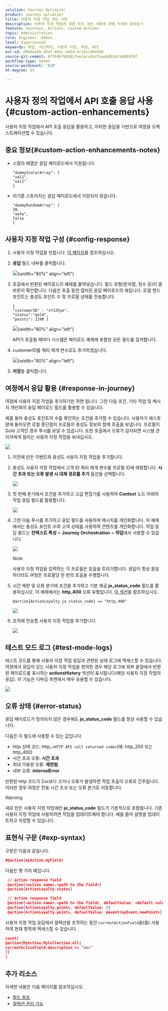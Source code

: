 ```yaml
---
solution: Journey Optimizer
product: journey optimizer
title: 사용자 지정 작업 개선 사항
description: 사용자 지정 작업에 대한 최신 개선 사항에 대해 자세히 알아보기
feature: Journeys, Actions, Custom Actions
topic: Administration
role: Engineer, Admin
level: Experienced
keywords: 작업, 서드파티, 사용자 지정, 여정, API
exl-id: d88daa58-20af-4dac-ae5d-4c10c1db6956
source-git-commit: 6f7b9bfb65617ee1ace3a2faaebdb24fa068d74f
workflow-type: tm+mt
source-wordcount: '618'
ht-degree: 5%

---
```


# 사용자 정의 작업에서 API 호출 응답 사용 {#custom-action-enhancements}

사용자 지정 작업에서 API 호출 응답을 활용하고, 이러한 응답을 기반으로 여정을 오케스트레이션할 수 있습니다.

<!--
You can now leverage API call responses in custom actions and orchestrate your journeys based on these responses.

This capability was previously only available when using data sources. You can now use it with custom actions. 
-->

## 중요 정보{#custom-action-enhancements-notes}

<!--
* Custom actions should only be used with private or internal endpoints, and used with an appropriate capping or throttling limit. See [this page](../configuration/external-systems.md). 
-->

* 스칼라 배열은 응답 페이로드에서 지원됩니다.

  ```
  "dummyScalarArray": [
  "val1",
  "val2"
  ]
  ```

* 이기종 스토리지는 응답 페이로드에서 지원되지 않습니다.

  ```
  "dummyRandomArray": [
  20,
  "aafw",
  false
  ]
  ```

<!--
## Best practices{#custom-action-enhancements-best-practices}

A capping limit of 5000 calls/s is defined for all custom actions. This limit has been set based on customers usage, to protect external endpoints targeted by custom actions. You need to take this into account in your audience-based journeys by defining an appropriate reading rate (5000 profiles/s when custom actions are used). If needed, you can override this setting by defining a greater capping or throttling limit through our Capping/Throttling APIs. See [this page](../configuration/external-systems.md).

You should not target public endpoints with custom actions for various reasons:

* Without proper capping or throttling, there is a risk of sending too many calls to a public endpoint that may not support such volume.
* Profile data can be sent through custom actions, so targeting a public endpoint could lead to inadvertently sharing personal information externally.
* You have no control on the data being returned by public endpoints. If an endpoint changes its API or starts sending incorrect information, those will be made available in communications sent, with potential negative impacts.
-->

<!--
## Define the custom action {#define-custom-action}

When defining the custom action, two enhancements have been made available: the addition of the GET method and the new payload response field. The other options and parameters are unchanged. See [this page](../action/about-custom-action-configuration.md).

### Endpoint configuration {#endpoint-configuration}

The **URL configuration** section has been renamed **Endpoint configuration**.

In the **Method** drop-down, you can now select **GET**.

![](assets/action-response1.png){width="70%" align="left"}

### Payloads {#payloads-new}

The **Action parameters** section has been renamed **Payloads**. Two fields are available:

* The **Request** field: this field is only available for POST and PUT calling methods.
* The **Response** field: this is the new capability. This field as available for all calling methods.

>[!NOTE]
> 
>Both these fields are optional.

![](assets/action-response2.png){width="70%" align="left"}
-->

## 사용자 지정 작업 구성 {#config-response}

1. 사용자 지정 작업을 만듭니다. [이 페이지](../action/about-custom-action-configuration.md)를 참조하십시오.

1. **응답** 필드 내부를 클릭합니다.

   ![](assets/action-response2.png){width="80%" align="left"}

1. 호출에서 반환된 페이로드의 예제를 붙여넣습니다. 필드 유형(문자열, 정수 등)이 올바른지 확인합니다. 다음은 호출 동안 캡처된 응답 페이로드의 예입니다. 로컬 엔드포인트는 충성도 포인트 수 및 프로필 상태를 전송합니다.

   ```
   {
   "customerID" : "xY12hye",    
   "status":"gold",
   "points": 1290 }
   ```

   ![](assets/action-response4.png){width="80%" align="left"}

   API가 호출될 때마다 시스템은 페이로드 예제에 포함된 모든 필드를 검색합니다.

1. customerID를 쿼리 매개 변수로도 추가하겠습니다.

   ![](assets/action-response9.png){width="80%" align="left"}

1. **저장**&#x200B;을 클릭합니다.

## 여정에서 응답 활용 {#response-in-journey}

여정에 사용자 지정 작업을 추가하기만 하면 됩니다. 그런 다음 조건, 기타 작업 및 메시지 개인화의 응답 페이로드 필드를 활용할 수 있습니다.

예를 들어 충성도 포인트의 수를 확인하는 조건을 추가할 수 있습니다. 사용자가 레스토랑에 들어오면 로컬 종단점이 프로필의 충성도 정보와 함께 호출을 보냅니다. 프로필이 Gold 고객인 경우 푸시를 보낼 수 있습니다. 또한 호출에서 오류가 감지되면 시스템 관리자에게 알리는 사용자 지정 작업을 보내십시오.

![](assets/action-response5.png)

1. 이전에 만든 이벤트와 충성도 사용자 지정 작업을 추가합니다.

1. 충성도 사용자 지정 작업에서 고객 ID 쿼리 매개 변수를 프로필 ID에 매핑합니다. **시간 초과 또는 오류 발생 시 대체 경로를 추가** 옵션을 선택합니다.

   ![](assets/action-response10.png)

1. 첫 번째 분기에서 조건을 추가하고 고급 편집기를 사용하여 **Context** 노드 아래의 작업 응답 필드를 활용합니다.

   ![](assets/action-response6.png)

1. 그런 다음 푸시를 추가하고 응답 필드를 사용하여 메시지를 개인화합니다. 이 예제에서는 충성도 포인트 수와 고객 상태를 사용하여 콘텐츠를 개인화합니다. 작업 응답 필드는 **컨텍스트 특성** > **Journey Orchestration** > **작업**&#x200B;에서 사용할 수 있습니다.

   ![](assets/action-response8.png)

   >[!NOTE]
   >
   >사용자 지정 작업을 입력하는 각 프로필은 호출을 트리거합니다. 응답이 항상 동일하더라도 여정은 프로필당 한 번의 호출을 수행합니다.

1. 시간 제한 및 오류 분기에 조건을 추가하고 기본 제공 **jo_status_code** 필드를 활용하십시오. 이 예제에서는
   **http_400** 오류 유형입니다. [이 섹션](#error-status)을 참조하십시오.

   ```
   @action{ActionLoyalty.jo_status_code} == "http_400"
   ```

   ![](assets/action-response7.png)

1. 조직에 전송할 사용자 지정 작업을 추가합니다.

   ![](assets/action-response11.png)

## 테스트 모드 로그 {#test-mode-logs}

테스트 모드를 통해 사용자 지정 작업 응답과 관련된 상태 로그에 액세스할 수 있습니다. 여정에서 응답이 있는 사용자 지정 작업을 정의한 경우 해당 로그에 외부 끝점에서 반환된 페이로드를 표시하는 **actionsHistory** 섹션이 표시됩니다(해당 사용자 지정 작업의 응답). 이 기능은 디버깅 측면에서 매우 유용할 수 있습니다.

![](assets/action-response12.png)

## 오류 상태 {#error-status}

응답 페이로드가 정의되지 않은 경우에도 **jo_status_code** 필드를 항상 사용할 수 있습니다.

다음은 이 필드에 사용할 수 있는 값입니다.

* http 상태 코드: http_`<HTTP API call returned code>`(예: http_200 또는 http_400)
* 시간 초과 오류: **시간 초과**
* 최대 가용량 오류: **제한됨**
* 내부 오류: **internalError**

반환된 http 코드가 2xx보다 크거나 오류가 발생하면 작업 호출이 오류로 간주됩니다. 이러한 경우 여정은 전용 시간 초과 또는 오류 분기로 이동합니다.

>[!WARNING]
>
>새로 만든 사용자 지정 작업에만 **jo_status_code** 필드가 기본적으로 포함됩니다. 기존 사용자 지정 작업에 사용하려면 작업을 업데이트해야 합니다. 예를 들어 설명을 업데이트하고 저장할 수 있습니다.

## 표현식 구문 {#exp-syntax}

구문은 다음과 같습니다.

```json
#@action{myAction.myField} 
```

다음은 몇 가지 예입니다.

```json
 // action response field
 @action{<action name>.<path to the field>}
 @action{ActionLoyalty.status}
```

```json
 // action response field
 @action{<action name>.<path to the field>, defaultValue: <default value expression>}
 @action{ActionLoyalty.points, defaultValue: 0}
 @action{ActionLoyalty.points, defaultValue: @event{myEvent.newPoints}}
```

사용자 지정 작업 응답에서 컬렉션을 조작하는 동안 `currentActionField`을(를) 사용하여 현재 항목에 액세스할 수 있습니다.

```json
count(
@action{MyAction.MyCollection.all(
currentActionField.description == "abc"
)}
)
```

## 추가 리소스

자세한 내용은 다음 페이지를 참조하십시오.

* [필드 참조](../building-journeys/expression/field-references.md).
* [컬렉션 관리 기능](../building-journeys/expression/collection-management-functions.md)
